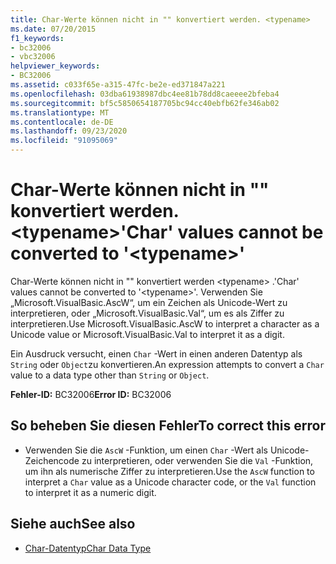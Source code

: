 ```yaml
---
title: Char-Werte können nicht in "" konvertiert werden. <typename>
ms.date: 07/20/2015
f1_keywords:
- bc32006
- vbc32006
helpviewer_keywords:
- BC32006
ms.assetid: c033f65e-a315-47fc-be2e-ed371847a221
ms.openlocfilehash: 03dba61938987dbc4ee81b78dd8caeeee2bfeba4
ms.sourcegitcommit: bf5c5850654187705bc94cc40ebfb62fe346ab02
ms.translationtype: MT
ms.contentlocale: de-DE
ms.lasthandoff: 09/23/2020
ms.locfileid: "91095069"
---
```

# <a name="char-values-cannot-be-converted-to-typename"></a><span data-ttu-id="ce6af-102">Char-Werte können nicht in "" konvertiert werden. \<typename></span><span class="sxs-lookup"><span data-stu-id="ce6af-102">'Char' values cannot be converted to '\<typename>'</span></span>

<span data-ttu-id="ce6af-103">Char-Werte können nicht in "" konvertiert werden \<typename> .</span><span class="sxs-lookup"><span data-stu-id="ce6af-103">'Char' values cannot be converted to '\<typename>'.</span></span> <span data-ttu-id="ce6af-104">Verwenden Sie „Microsoft.VisualBasic.AscW“, um ein Zeichen als Unicode-Wert zu interpretieren, oder „Microsoft.VisualBasic.Val“, um es als Ziffer zu interpretieren.</span><span class="sxs-lookup"><span data-stu-id="ce6af-104">Use Microsoft.VisualBasic.AscW to interpret a character as a Unicode value or Microsoft.VisualBasic.Val to interpret it as a digit.</span></span>  
  
 <span data-ttu-id="ce6af-105">Ein Ausdruck versucht, einen `Char` -Wert in einen anderen Datentyp als `String` oder `Object`zu konvertieren.</span><span class="sxs-lookup"><span data-stu-id="ce6af-105">An expression attempts to convert a `Char` value to a data type other than `String` or `Object`.</span></span>  
  
 <span data-ttu-id="ce6af-106">**Fehler-ID:** BC32006</span><span class="sxs-lookup"><span data-stu-id="ce6af-106">**Error ID:** BC32006</span></span>  
  
## <a name="to-correct-this-error"></a><span data-ttu-id="ce6af-107">So beheben Sie diesen Fehler</span><span class="sxs-lookup"><span data-stu-id="ce6af-107">To correct this error</span></span>  
  
- <span data-ttu-id="ce6af-108">Verwenden Sie die `AscW` -Funktion, um einen `Char` -Wert als Unicode-Zeichencode zu interpretieren, oder verwenden Sie die `Val` -Funktion, um ihn als numerische Ziffer zu interpretieren.</span><span class="sxs-lookup"><span data-stu-id="ce6af-108">Use the `AscW` function to interpret a `Char` value as a Unicode character code, or the `Val` function to interpret it as a numeric digit.</span></span>  
  
## <a name="see-also"></a><span data-ttu-id="ce6af-109">Siehe auch</span><span class="sxs-lookup"><span data-stu-id="ce6af-109">See also</span></span>

- [<span data-ttu-id="ce6af-110">Char-Datentyp</span><span class="sxs-lookup"><span data-stu-id="ce6af-110">Char Data Type</span></span>](../language-reference/data-types/char-data-type.md)
